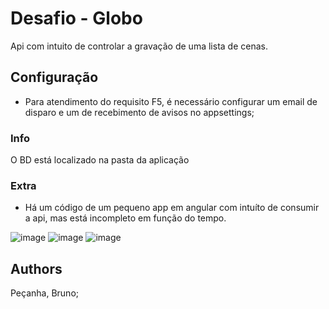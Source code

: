 # Desafio - Globo

Api com intuito de controlar a gravação de uma lista de cenas. 

## Configuração
- Para atendimento do requisito F5, é necessário configurar um email de disparo e um de recebimento de avisos no appsettings;

### Info
O BD está localizado na pasta da aplicação

### Extra
- Há um código de um pequeno app em angular com intuíto de consumir a api, mas está incompleto em função do tempo.

![image](https://user-images.githubusercontent.com/34428627/127257992-87f44e1a-6aea-4ddd-8faf-22825c914c55.png)
![image](https://user-images.githubusercontent.com/34428627/127258014-2e807e17-e45a-42c7-878a-d2a9d5c72d86.png)
![image](https://user-images.githubusercontent.com/34428627/127258039-9c41d07b-96eb-4795-98ed-fa873ed5c0a8.png)


## Authors
Peçanha, Bruno;
